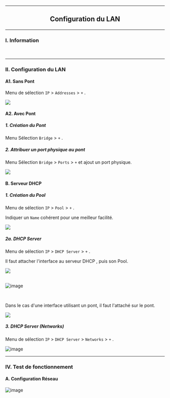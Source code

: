------------------------------------------------------------------------------------------------------------------------------------------------------------------------------------------------------
## <p align='center'> Configuration du LAN </p>

------------------------------------------------------------------------------------------------------------------------------------------------------------------------------------------------------
### I. Information

<br />


------------------------------------------------------------------------------------------------------------------------------------------------------------------------------------------------------
### II. Configuration du LAN
#### A1. Sans Pont
Menu de sélection `IP` > `Addresses` > `+` .

<img src='https://github.com/Drthrax74/Mikrotik/assets/35907/72056b51-7bf3-4587-bbf0-e856d303126a' />

#### A2. Avec Pont
##### 1. Création du Pont
Menu Sélection `Bridge` > `+` .

##### 2. Attribuer un port physique au pont
Menu Sélection `Bridge` > `Ports` > `+` et ajout un port physique.

<img src='https://github.com/Drthrax74/Mikrotik/assets/35907/5c125b71-a5d5-4f70-8bc9-14db98408eb3' />

#### B. Serveur DHCP
##### 1. Création du Pool
Menu de sélection `IP` > `Pool` > `+` .

Indiquer un `Name` cohérent pour une meilleur facilité.

<img src='https://github.com/Drthrax74/Mikrotik/assets/35907/69afb31d-876a-42f0-9447-8d84242ec692' />

##### 2a. DHCP Server
Menu de sélection `IP` > `DHCP Server` > `+` .

Il faut attacher l'interface au serveur DHCP , puis son Pool.

<img src='https://github.com/Drthrax74/Mikrotik/assets/35907/1159d745-5dbb-436f-928a-36a42e39cb77' />

<br />
<br />

![image](https://github.com/Drthrax74/Mikrotik/assets/35907/d9c66777-c8eb-4bc5-beb0-824f14b786d0)


<br />

Dans le cas d'une interface utilisant un pont, il faut l'attaché sur le pont.

<img src='https://github.com/Drthrax74/Mikrotik/assets/35907/0b576793-1d10-4e45-81ef-950a3d8d24bf' />

<br />

##### 3. DHCP Server (Networks)
Menu de sélection `IP` > `DHCP Server` > `Networks` > `+` .


![image](https://github.com/Drthrax74/Mikrotik/assets/35907/8eb9a441-8739-4a01-979d-6b77ba47b102)



------------------------------------------------------------------------------------------------------------------------------------------------------------------------------------------------------
### IV. Test de fonctionnement
#### A. Configuration Réseau
![image](https://github.com/Drthrax74/Mikrotik/assets/35907/1cfd8070-2b4d-484f-ae6f-3a3f34082797)

